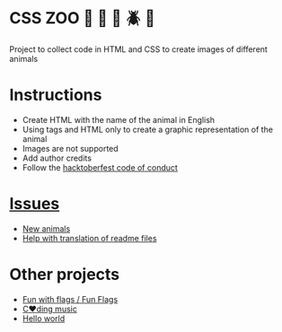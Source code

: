 # CSS ZOO :pig: :frog: :bee: :beetle: :lion:

Project to collect code in HTML and CSS to create images of different animals

# Instructions

+ Create HTML with the name of the animal in English
+ Using tags and HTML only to create a graphic representation of the animal
+ Images are not supported
+ Add author credits
+ Follow the [hacktoberfest code of conduct](https://docs.google.com/document/d/1gFKOhyUqMZzrZcbq8A_TpO5x9J9HK6agv70awCH8pyI/edit)

# [Issues](https://github.com/xaca/css_zoo/issues)

+ [New animals](https://github.com/xaca/css_zoo/issues/2)
+ [Help with translation of readme files](https://github.com/xaca/css_zoo/issues/1) 

# Other projects

+ [Fun with flags / Fun Flags](https://github.com/xaca/juego_banderas)
+ [C:heart:ding music](https://github.com/xaca/coding-music)
+ [Hello world](https://github.com/xaca/holamundo.co) 
